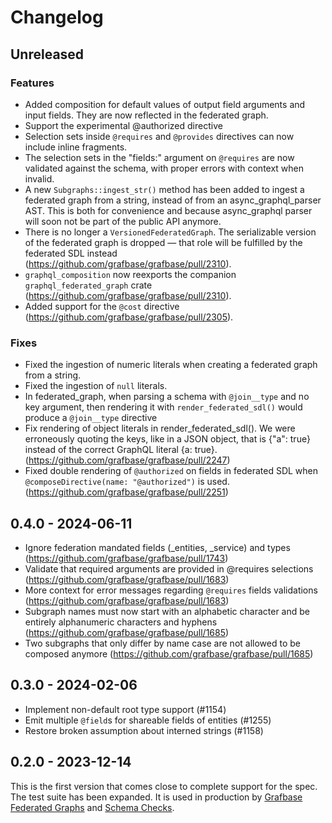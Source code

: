 # Changelog

## Unreleased

### Features

- Added composition for default values of output field arguments and input fields. They are now reflected in the federated graph.
- Support the experimental @authorized directive
- Selection sets inside `@requires` and `@provides` directives can now include inline fragments.
- The selection sets in the "fields:" argument on `@requires` are now validated against the schema, with proper errors with context when invalid.
- A new `Subgraphs::ingest_str()` method has been added to ingest a federated graph from a string, instead of from an async_graphql_parser AST. This is both for convenience and because async_graphql parser will soon not be part of the public API anymore.
- There is no longer a `VersionedFederatedGraph`. The serializable version of the federated graph is dropped — that role will be fulfilled by the federated SDL instead (https://github.com/grafbase/grafbase/pull/2310).
- `graphql_composition` now reexports the companion `graphql_federated_graph` crate (https://github.com/grafbase/grafbase/pull/2310).
- Added support for the `@cost` directive (https://github.com/grafbase/grafbase/pull/2305).

### Fixes

- Fixed the ingestion of numeric literals when creating a federated graph from a string.
- Fixed the ingestion of `null` literals.
- In federated_graph, when parsing a schema with `@join__type` and no key argument, then rendering it with `render_federated_sdl()` would produce a `@join__type` directive
- Fix rendering of object literals in render_federated_sdl(). We were erroneously quoting the keys, like in a JSON object, that is {"a": true} instead of the correct GraphQL literal {a: true}. (https://github.com/grafbase/grafbase/pull/2247)
- Fixed double rendering of `@authorized` on fields in federated SDL when `@composeDirective(name: "@authorized")` is used. (https://github.com/grafbase/grafbase/pull/2251)

## 0.4.0 - 2024-06-11

- Ignore federation mandated fields (_entities, _service) and types (https://github.com/grafbase/grafbase/pull/1743)
- Validate that required arguments are provided in @requires selections (https://github.com/grafbase/grafbase/pull/1683)
- More context for error messages regarding `@requires` fields validations (https://github.com/grafbase/grafbase/pull/1683)
- Subgraph names must now start with an alphabetic character and be entirely alphanumeric characters and hyphens (https://github.com/grafbase/grafbase/pull/1685)
- Two subgraphs that only differ by name case are not allowed to be composed anymore (https://github.com/grafbase/grafbase/pull/1685)

## 0.3.0 - 2024-02-06

- Implement non-default root type support (#1154)
- Emit multiple `@field`s for shareable fields of entities (#1255)
- Restore broken assumption about interned strings (#1158)

## 0.2.0 - 2023-12-14

This is the first version that comes close to complete support for the spec.
The test suite has been expanded. It is used in production by [Grafbase
Federated Graphs](https://grafbase.com/changelog/federated-graphs) and [Schema
Checks](https://grafbase.com/changelog/schema-checks).
